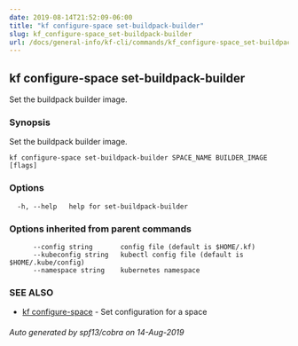 ```yaml
---
date: 2019-08-14T21:52:09-06:00
title: "kf configure-space set-buildpack-builder"
slug: kf_configure-space_set-buildpack-builder
url: /docs/general-info/kf-cli/commands/kf_configure-space_set-buildpack-builder/
---
```

## kf configure-space set-buildpack-builder

Set the buildpack builder image.

### Synopsis

Set the buildpack builder image.

```
kf configure-space set-buildpack-builder SPACE_NAME BUILDER_IMAGE [flags]
```

### Options

```
  -h, --help   help for set-buildpack-builder
```

### Options inherited from parent commands

```
      --config string       config file (default is $HOME/.kf)
      --kubeconfig string   kubectl config file (default is $HOME/.kube/config)
      --namespace string    kubernetes namespace
```

### SEE ALSO

* [kf configure-space](/docs/general-info/kf-cli/commands/kf_configure-space/)	 - Set configuration for a space

###### Auto generated by spf13/cobra on 14-Aug-2019
